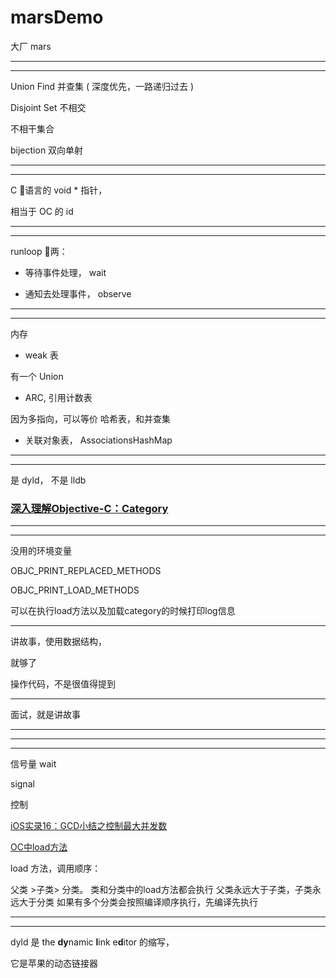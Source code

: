 # marsDemo
大厂 mars


<hr>


<hr>


Union Find 并查集 ( 深度优先，一路递归过去 )


Disjoint Set
不相交

不相干集合




bijection
双向单射


<hr>


<hr>


C 语言的 void * 指针，

相当于 OC 的 id

<hr>


<hr>


runloop 两：


* 等待事件处理， wait


* 通知去处理事件， observe

<hr>


<hr>

内存

* weak 表


有一个 Union


* ARC, 引用计数表



因为多指向，可以等价
哈希表，和并查集


* 关联对象表， AssociationsHashMap

<hr>


<hr>



是 dyld， 不是 lldb



### [深入理解Objective-C：Category](https://tech.meituan.com/2015/03/03/diveintocategory.html)


<hr>







<hr>



没用的环境变量


OBJC_PRINT_REPLACED_METHODS


OBJC_PRINT_LOAD_METHODS



可以在执行load方法以及加载category的时候打印log信息


<hr>


讲故事，使用数据结构，


就够了


操作代码，不是很值得提到


<hr>


面试，就是讲故事





<hr>




<hr>




<hr>


信号量 wait


signal


控制

[iOS实录16：GCD小结之控制最大并发数](https://www.jianshu.com/p/5d51a367ed62)




[OC中load方法](https://www.jianshu.com/p/a48a6aa87d39)


load 方法，调用顺序：

父类 >子类> 分类。
类和分类中的load方法都会执行
父类永远大于子类，子类永远大于分类
如果有多个分类会按照编译顺序执行，先编译先执行



<hr>



<hr>



dyld 是 the **dy**namic **l**ink e**d**itor 的缩写，


它是苹果的动态链接器